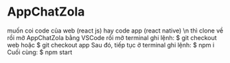 # AppChatZola
muốn coi code của web (react js) hay code app (react native) \n
thì clone về rồi mở AppChatZola bằng VSCode rồi mở terminal ghi lệnh:
$ git checkout web
hoặc
$ git checkout app
Sau đó, tiếp tục ở terminal ghi lệnh: 
$ npm i
Cuối cùng: $ npm start
